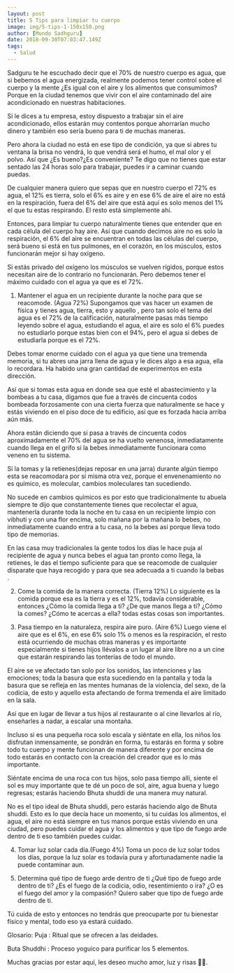 ```yaml
---
layout: post
title: 5 Tips para limpiar tu cuerpo
image: img/5-tips-1-150x150.png
author: [Mundo Sadhguru]
date: 2018-09-30T07:03:47.149Z
tags:
  - Salud
---
```


Sadguru te he escuchado decir que el 70% de nuestro cuerpo es agua, que si bebemos el agua energizada, realmente podemos tener control sobre el cuerpo y la mente ¿Es igual con el aire y los alimentos que consumimos? Porque en la ciudad tenemos que vivir con el aire contaminado del aire acondicionado en nuestras habitaciones.

Si le dices a tu empresa, estoy dispuesto a trabajar sin el aire acondicionado, ellos estarán muy contentos porque ahorrarían mucho dinero y también eso sería bueno para ti de muchas maneras.

Pero ahora la ciudad no está en ese tipo de condición, ya que si abres tu ventana la brisa no vendrá, lo que vendrá será el humo, el mal olor y el polvo. Así que ¿Es bueno?¿Es conveniente? Te digo que no tienes que estar sentado las 24 horas solo para trabajar, puedes ir a caminar cuando puedas.

De cualquier manera quiero que sepas que en nuestro cuerpo el 72% es agua, el 12% es tierra, solo el 6% es aire y en ese 6% de aire el aire no está en la respiración, fuera del 6% del aire que está aquí es solo menos del 1% el que tu estas respirando. El resto está simplemente ahí.

Entonces, para limpiar tu cuerpo naturalmente tienes que entender que en cada célula del cuerpo hay aire. Así que cuando decimos aire no es solo la respiración, el 6% del aire se encuentran en todas las células del cuerpo, será bueno si está en tus pulmones, en el corazón, en los músculos, estos funcionarán mejor si hay oxígeno.

Si estás privado del oxígeno los músculos se vuelven rígidos, porque estos necesitan aire de lo contrario no funcionarán. Pero debemos tener el máximo cuidado con el agua ya que es el 72%.

1. Mantener el agua en un recipiente durante la noche para que se reacomode. (Agua 72%)
Supongamos que vas hacer un examen de física y tienes agua, tierra, esto y aquello , pero tan solo el tema del agua es el 72% de la calificación, naturalmente pasas más tiempo leyendo sobre el agua, estudiando el agua, el aire es solo el 6% puedes no estudiarlo porque estas bien con el 94%, pero el agua si debes de estudiarla porque es el 72%.

Debes tomar enorme cuidado con el agua ya que tiene una tremenda memoria, si tu abres una jarra llena de agua y le dices algo a esa agua, ella lo recordara. Ha habido una gran cantidad de experimentos en esta dirección.

Así que si tomas esta agua en donde sea que esté el abastecimiento y la bombeas a tu casa, digamos que fue a través de cincuenta codos bombeada forzosamente con una cierta fuerza que naturalmente se hace y estás viviendo en el piso doce de tu edificio, así que es forzada hacia arriba aún más.

Ahora están diciendo que si pasa a través de cincuenta codos aproximadamente el 70% del agua se ha vuelto venenosa, inmediatamente cuando llega en el grifo si la bebes inmediatamente funcionara como veneno en tu sistema.

Si la tomas y la retienes(dejas reposar en una jarra) durante algún tiempo esta se reacomodara por sí misma otra vez, porque el envenenamiento no es químico, es molecular, cambios moleculares tan sucediendo.

No sucede en cambios químicos es por esto que tradicionalmente tu abuela siempre te dijo que constantemente tienes que recolectar el agua, mantenerla durante toda la noche en tu casa en un recipiente limpio con vibhuti y con una flor encima, solo mañana por la mañana lo bebes, no inmediatamente cuando entra a tu casa, no la bebes asi porque lleva todo tipo de memorias.

En las casa muy tradicionales la gente todos los días le hace puja al recipiente de agua y nunca bebes el agua tan pronto como llega, la retienes, le das el tiempo suficiente para que se reacomode de cualquier disparate que haya recogido y para que sea adecuada a ti cuando la bebas .

2. Come la comida de la manera correcta. (Tierra 12%)
Lo siguiente es la comida porque esa es la tierra y es el 12%, todavía considerable, entonces ¿Cómo la comida llega a ti? ¿De que manos llega a ti? ¿Cómo la comes? ¿Cómo te acercas a ella? todas estas cosas son importantes.

3. Pasa tiempo en la naturaleza, respira aire puro. (Aire 6%)
Luego viene el aire que es el 6%, en ese 6% solo 1% o menos es la respiración, el resto está ocurriendo de muchas otras maneras y es importante especialmente si tienes hijos llévalos a un lugar al aire libre no a un cine que estarán respirando las tonterías de todo el mundo.

El aire se ve afectado tan solo por los sonidos, las intenciones y las emociones; toda la basura que esta sucediendo en la pantalla y toda la basura que se refleja en las mentes humanas de la violencia, del sexo, de la codicia, de esto y aquello esta afectando de forma tremenda el aire limitado en la sala.

Así que en lugar de llevar a tus hijos al restaurante o al cine llevarlos al río, enseñarles a nadar, a escalar una montaña. 

Incluso si es una pequeña roca solo escala y siéntate en ella, los niños los disfrutan inmensamente, se pondrán en forma, tu estarás en forma y sobre todo tu cuerpo y mente funcionan de manera diferente y por encima de todo estarás en contacto con la creación del creador que es lo más importante.

Siéntate encima de una roca con tus hijos, solo pasa tiempo allí, siente el sol es muy importante que te dé un poco de sol, aire, agua buena y luego regresas; estarás haciendo Bhuta shuddi de una manera muy natural.

No es el tipo ideal de Bhuta shuddi, pero estarás haciendo algo de Bhuta shuddi. Esto es lo que decía hace un momento, si tu cuidas los alimentos, el agua, el aire no está siempre en tus manos porque estás viviendo en una ciudad, pero puedes cuidar el agua y los alimentos y que tipo de fuego arde dentro de ti eso también puedes cuidar.

4. Tomar luz solar cada día.(Fuego 4%)
Toma un poco de luz solar todos los días, porque la luz solar es todavía pura y afortunadamente nadie la puede contaminar aun.

5. Determina qué tipo de fuego arde dentro de ti
¿Qué tipo de fuego arde dentro de ti? ¿Es el fuego de la codicia, odio, resentimiento o ira? ¿O es el fuego del amor y la compasión? Quiero saber que tipo de fuego arde dentro de ti.

Tú cuida de esto y entonces no tendrás que preocuparte por tu bienestar físico y mental, todo eso ya estará cuidado.

Glosario:
Puja : Ritual que se ofrecen a las deidades.

Buta Shuddhi : Proceso yoguico para purificar los 5 elementos.

Muchas gracias por estar aquí, les deseo mucho amor, luz y risas 🙏🏻.